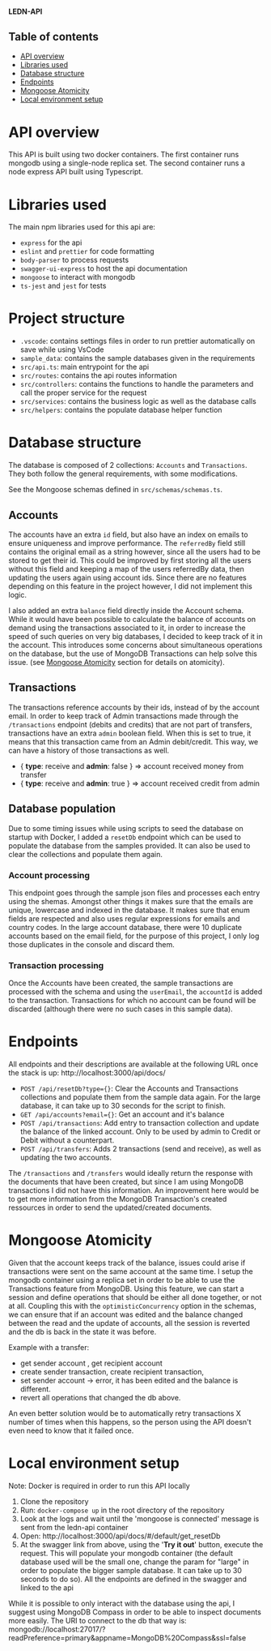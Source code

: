 #### LEDN-API

## Table of contents
- [API overview](#api-overview)
- [Libraries used](#libraries-used)
- [Database structure](#database-structure)
- [Endpoints](#endpoints)
- [Mongoose Atomicity](#mongoose-atomicity)
- [Local environment setup](#local-environment-setup)

# API overview

This API is built using two docker containers. The first container runs mongodb using a single-node replica set. The second container runs a node express API built using Typescript.

# Libraries used

The main npm libraries used for this api are:
- `express` for the api
- `eslint` and `prettier` for code formatting
- `body-parser` to process requests
- `swagger-ui-express` to host the api documentation
- `mongoose` to interact with mongodb
- `ts-jest` and `jest` for tests

# Project structure

- `.vscode`: contains settings files in order to run prettier automatically on save while using VsCode
- `sample_data`: contains the sample databases given in the requirements
- `src/api.ts`: main entrypoint for the api
- `src/routes`: contains the api routes information
- `src/controllers`: contains the functions to handle the parameters and call the proper service for the request
- `src/services`: contains the business logic as well as the database calls
- `src/helpers`: contains the populate database helper function

# Database structure

The database is composed of 2 collections: `Accounts` and `Transactions`. They both follow the general requirements, with some modifications.

See the Mongoose schemas defined in `src/schemas/schemas.ts`.

## Accounts

The accounts have an extra `id` field, but also have an index on emails to ensure uniqueness and improve performance. The `referredBy` field still contains the original email as a string however, since all the users had to be stored to get their id. This could be improved by first storing all the users without this field and keeping a map of the users referredBy data, then updating the users again using account ids. Since there are no features depending on this feature in the project however, I did not implement this logic.

I also added an extra `balance` field directly inside the Account schema. While it would have been possible to calculate the balance of accounts on demand using the transactions associated to it, in order to increase the speed of such queries on very big databases, I decided to keep track of it in the account. This introduces some concerns about simultaneous operations on the database, but the use of MongoDB Transactions can help solve this issue. (see [Mongoose Atomicity](#mongoose-atomicity) section for details on atomicity).

## Transactions

The transactions reference accounts by their ids, instead of by the account email.
In order to keep track of Admin transactions made through the `/transactions` endpoint (debits and credits) that are not part of transfers, transactions have an extra `admin` boolean field. When this is set to true, it means that this transaction came from an Admin debit/credit. This way, we can have a history of those transactions as well.

- { **type**: receive and **admin**: false } => account received money from transfer
- { **type**: receive and **admin**: true } => account received credit from admin

## Database population

Due to some timing issues while using scripts to seed the database on startup with Docker, I added a `resetDb` endpoint which can be used to populate the database from the samples provided. It can also be used to clear the collections and populate them again.

### Account processing

This endpoint goes through the sample json files and processes each entry using the shemas. Amongst other things it makes sure that the emails are unique, lowercase and indexed in the database. It makes sure that enum fields are respected and also uses regular expressions for emails and country codes. In the large account database, there were 10 duplicate accounts based on the email field, for the purpose of this project, I only log those duplicates in the console and discard them.

### Transaction processing

Once the Accounts have been created, the sample transactions are processed with the schema and using the `userEmail`, the `accountId` is added to the transaction. Transactions for which no account can be found will be discarded (although there were no such cases in this sample data).

# Endpoints

All endpoints and their descriptions are available at the following URL once the stack is up: http://localhost:3000/api/docs/

- `POST /api/resetDb?type={}`: Clear the Accounts and Transactions collections and populate them from the sample data again. For the large database, it can take up to 30 seconds for the script to finish.
- `GET /api/accounts?email={}`: Get an account and it's balance
- `POST /api/transactions`: Add entry to transaction collection and update the balance of the linked account. Only to be used by admin to Credit or Debit without a counterpart.
- `POST /api/transfers`: Adds 2 transactions (send and receive), as well as updating the two accounts.

The `/transactions` and `/transfers` would ideally return the response with the documents that have been created, but since I am using MongoDB transactions I did not have this information. An improvement here would be to get more information from the MongoDB Transaction's created ressources in order to send the updated/created documents.

# Mongoose Atomicity

Given that the account keeps track of the balance, issues could arise if transactions were sent on the same account at the same time. I setup the mongodb container using a replica set in order to be able to use the Transactions feature from MongoDB. Using this feature, we can start a session and define operations that should be either all done together, or not at all. Coupling this with the `optimisticConcurrency` option in the schemas, we can ensure that if an account was edited and the balance changed between the read and the update of accounts, all the session is reverted and the db is back in the state it was before.

Example with a transfer:

- get sender account , get recipient account
- create sender transaction, create recipient transaction,
- set sender account -> error, it has been edited and the balance is different.
- revert all operations that changed the db above.

An even better solution would be to automatically retry transactions X number of times when this happens, so the person using the API doesn't even need to know that it failed once.

# Local environment setup
Note: Docker is required in order to run this API locally
1. Clone the repository
2. Run: `docker-compose up` in the root directory of the repository
3. Look at the logs and wait until the 'mongoose is connected' message is sent from the ledn-api container
4. Open: http://localhost:3000/api/docs/#/default/get_resetDb
5. At the swagger link from above, using the '**Try it out**' button, execute the request. This will populate your mongodb container (the default database used will be the small one, change the param for "large" in order to populate the bigger sample database. It can take up to 30 seconds to do so).
All the endpoints are defined in the swagger and linked to the api

While it is possible to only interact with the database using the api, I suggest using MongoDB Compass in order to be able to inspect documents more easily. The URI to connect to the db that way is: mongodb://localhost:27017/?readPreference=primary&appname=MongoDB%20Compass&ssl=false

